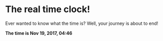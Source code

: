 # The real time clock!

Ever wanted to know what the time is? Well, your journey is about to end!

**The time is Nov 19, 2017, 04:46**